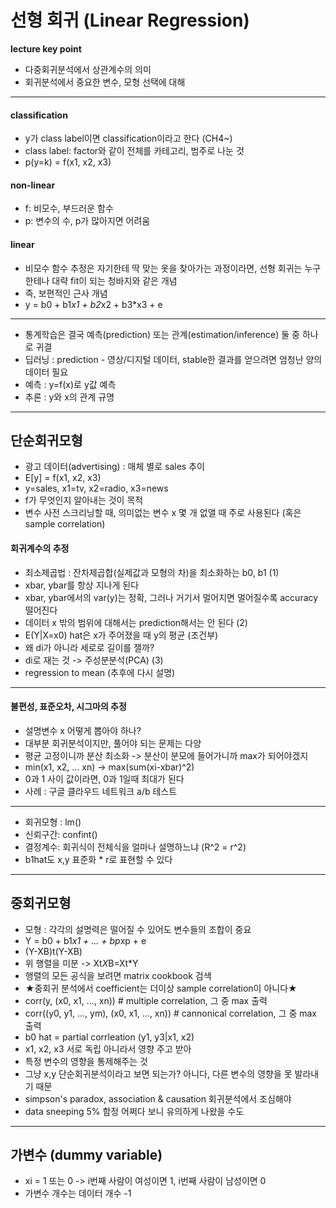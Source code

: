 # 선형 회귀 (Linear Regression)

**lecture key point**
- 다중회귀분석에서 상관계수의 의미
- 회귀분석에서 중요한 변수, 모형 선택에 대해
***

#### classification
- y가 class label이면 classification이라고 한다 (CH4~)
- class label: factor와 같이 전체를 카테고리, 범주로 나눈 것
- p(y=k) = f(x1, x2, x3)

#### non-linear
- f: 비모수, 부드러운 함수
- p: 변수의 수, p가 많아지면 어려움

#### linear
- 비모수 함수 추정은 자기한테 딱 맞는 옷을 찾아가는 과정이라면, 선형 회귀는 누구한테나 대략 fit이 되는 청바지와 같은 개념
- 즉, 보편적인 근사 개념
- y = b0 + b1*x1 + b2*x2 + b3*x3 + e

***

- 통계학습은 결국 예측(prediction) 또는 관계(estimation/inference) 둘 중 하나로 귀결
- 딥러닝 : prediction - 영상/디지털 데이터, stable한 결과를 얻으려면 엄청난 양의 데이터 필요
- 예측 : y=f(x)로 y값 예측
- 추론 : y와 x의 관계 규명

***

## 단순회귀모형
- 광고 데이터(advertising) : 매체 별로 sales 추이
- E[y] = f(x1, x2, x3)
- y=sales, x1=tv, x2=radio, x3=news
- f가 무엇인지 알아내는 것이 목적
- 변수 사전 스크리닝할 때, 의미없는 변수 x 몇 개 없앨 때 주로 사용된다 (혹은 sample correlation)

#### 회귀계수의 추정
- 최소제곱법 : 잔차제곱합(실제값과 모형의 차)을 최소화하는 b0, b1
(1)
- xbar, ybar를 항상 지나게 된다
- xbar, ybar에서의 var(y)는 정확, 그러나 거기서 멀어지면 멀어질수록 accuracy 떨어진다
- 데이터 x 밖의 범위에 대해서는 prediction해서는 안 된다
(2)
- E(Y|X=x0) hat은 x가 주어졌을 때 y의 평균 (조건부)
- 왜 di가 아니라 세로로 길이를 잴까?
- di로 재는 것 -> 주성분분석(PCA)
(3)
- regression to mean (추후에 다시 설명)

***

#### 불편성, 표준오차, 시그마의 추정
- 설명변수 x 어떻게 뽑아야 하나?
- 대부분 회귀분석이지만, 풀어야 되는 문제는 다양
- 평균 고정이니까 분산 최소화 -> 분산이 분모에 들어가니까 max가 되어야겠지
- min(x1, x2, ... xn) -> max(sum(xi-xbar)^2)
- 0과 1 사이 값이라면, 0과 1일때 최대가 된다
- 사례 : 구글 클라우드 네트워크 a/b 테스트

***

- 회귀모형 : lm()
- 신뢰구간: confint()
- 결정계수: 회귀식이 전체식을 얼마나 설명하느냐  (R^2 = r^2)
- b1hat도 x,y 표준화 * r로 표현할 수 있다

***

## 중회귀모형
- 모형 : 각각의 설명력은 떨어질 수 있어도 변수들의 조합이 중요
- Y = b0 + b1*x1 + ... + bp*xp + e
- (Y-XB)t(Y-XB)
- 위 행렬을 미분 -> Xt*X*B=Xt*Y
- 행렬의 모든 공식을 보려면 matrix cookbook 검색
- ★중회귀 분석에서 coefficient는 더이상 sample correlation이 아니다★
- corr(y, (x0, x1, ..., xn)) # multiple correlation, 그 중 max 출력
- corr((y0, y1, ..., ym), (x0, x1, ..., xn)) # cannonical correlation, 그 중 max 출력
- b0 hat = partial corrleation (y1, y3|x1, x2)
- x1, x2, x3 서로 독립 아니라서 영향 주고 받아
- 특정 변수의 영향을 통제해주는 것
- 그냥 x,y 단순회귀분석이라고 보면 되는가? 아니다, 다른 변수의 영향을 못 발라내기 때문
- simpson's paradox, association & causation 회귀분석에서 조심해야
- data sneeping 5% 함정 어쩌다 보니 유의하게 나왔을 수도

***

## 가변수 (dummy variable)
- xi = 1 또는 0 -> i번째 사람이 여성이면 1,  i번째 사람이 남성이면 0
- 가변수 개수는 데이터 개수 -1
